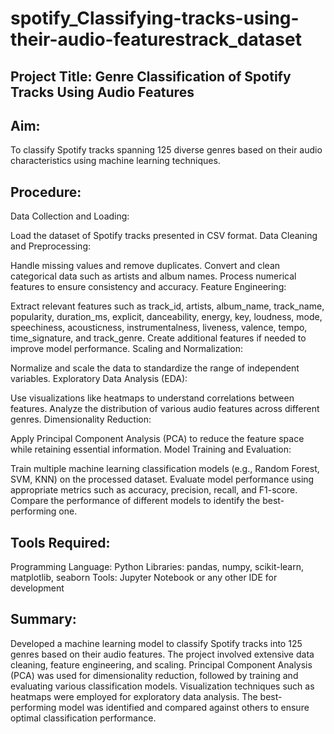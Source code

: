 # spotify_Classifying-tracks-using-their-audio-featurestrack_dataset
## Project Title: Genre Classification of Spotify Tracks Using Audio Features
## Aim:
To classify Spotify tracks spanning 125 diverse genres based on their audio characteristics using machine learning techniques.

## Procedure:

Data Collection and Loading:

Load the dataset of Spotify tracks presented in CSV format.
Data Cleaning and Preprocessing:

Handle missing values and remove duplicates.
Convert and clean categorical data such as artists and album names.
Process numerical features to ensure consistency and accuracy.
Feature Engineering:

Extract relevant features such as track_id, artists, album_name, track_name, popularity, duration_ms, explicit, danceability, energy, key, loudness, mode, speechiness, acousticness, instrumentalness, liveness, valence, tempo, time_signature, and track_genre.
Create additional features if needed to improve model performance.
Scaling and Normalization:

Normalize and scale the data to standardize the range of independent variables.
Exploratory Data Analysis (EDA):

Use visualizations like heatmaps to understand correlations between features.
Analyze the distribution of various audio features across different genres.
Dimensionality Reduction:

Apply Principal Component Analysis (PCA) to reduce the feature space while retaining essential information.
Model Training and Evaluation:

Train multiple machine learning classification models (e.g., Random Forest, SVM, KNN) on the processed dataset.
Evaluate model performance using appropriate metrics such as accuracy, precision, recall, and F1-score.
Compare the performance of different models to identify the best-performing one.
## Tools Required:

Programming Language: Python
Libraries: pandas, numpy, scikit-learn, matplotlib, seaborn
Tools: Jupyter Notebook or any other IDE for development
## Summary:
Developed a machine learning model to classify Spotify tracks into 125 genres based on their audio features. The project involved extensive data cleaning, feature engineering, and scaling. Principal Component Analysis (PCA) was used for dimensionality reduction, followed by training and evaluating various classification models. Visualization techniques such as heatmaps were employed for exploratory data analysis. The best-performing model was identified and compared against others to ensure optimal classification performance.
